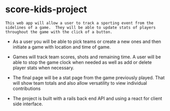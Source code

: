 # score-kids-project

    This web app will allow a user to track a sporting event from the sidelines of a game.  They will be able to update stats of players throughout the game with the click of a button.

-
    As a user you will be able to pick teams or create a new ones and then initiate a game with location and time of game.  

-
    Games will track team scores, shots and remaining time. A user will be able to stop the game clock when needed as well as add or delete player stats when necessary.

-  
    The final page will be a stat page from the game previously played. That will show team totals and also allow versatility to view individual contributions

-  
    The project is built with a rails back end API and using a react for client side interface.
